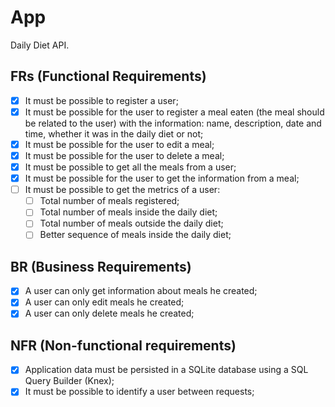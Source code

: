 # App

Daily Diet API.

## FRs (Functional Requirements)

- [x] It must be possible to register a user;
- [x] It must be possible for the user to register a meal eaten (the meal should be related to the user) with the information: name, description, date and time, whether it was in the daily diet or not;
- [x] It must be possible for the user to edit a meal;
- [x] It must be possible for the user to delete a meal;
- [x] It must be possible to get all the meals from a user;
- [x] It must be possible for the user to get the information from a meal;
- [ ] It must be possible to get the metrics of a user:
  - [ ] Total number of meals registered;
  - [ ] Total number of meals inside the daily diet;
  - [ ] Total number of meals outside the daily diet;
  - [ ] Better sequence of meals inside the daily diet;

## BR (Business Requirements)

- [x] A user can only get information about meals he created;
- [x] A user can only edit meals he created;
- [x] A user can only delete meals he created;

## NFR (Non-functional requirements)

- [x] Application data must be persisted in a SQLite database using a SQL Query Builder (Knex);
- [x] It must be possible to identify a user between requests;
